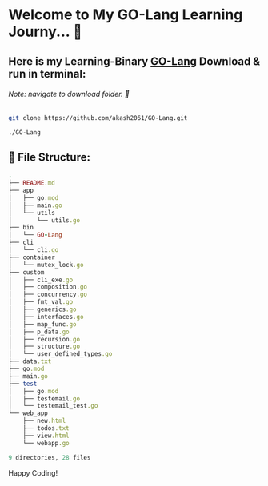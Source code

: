 # Welcome to My GO-Lang Learning Journy... 🚀

## Here is my Learning-Binary [GO-Lang](https://github.com/akash2061/GO-Lang/raw/master/bin/GO-Lang) Download & run in terminal:

###### Note: navigate to download folder. 📂 

```bash
git clone https://github.com/akash2061/GO-Lang.git
```

```css
./GO-Lang
```

## 🌲 File Structure:
```ruby
.
├── README.md
├── app
│   ├── go.mod
│   ├── main.go
│   └── utils
│       └── utils.go
├── bin
│   └── GO-Lang
├── cli
│   └── cli.go
├── container
│   └── mutex_lock.go
├── custom
│   ├── cli_exe.go
│   ├── composition.go
│   ├── concurrency.go
│   ├── fmt_val.go
│   ├── generics.go
│   ├── interfaces.go
│   ├── map_func.go
│   ├── p_data.go
│   ├── recursion.go
│   ├── structure.go
│   └── user_defined_types.go
├── data.txt
├── go.mod
├── main.go
├── test
│   ├── go.mod
│   ├── testemail.go
│   └── testemail_test.go
└── web_app
    ├── new.html
    ├── todos.txt
    ├── view.html
    └── webapp.go

9 directories, 28 files
```

Happy Coding!
